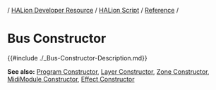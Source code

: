 / [HALion Developer Resource](../../HALion-Developer-Resource.md) / [HALion Script](./HALion-Script.md) / [Reference](./Reference.md) /

# Bus Constructor

{{#include ./_Bus-Constructor-Description.md}}

**See also:** [Program Constructor](./Program-Constructor.md), [Layer Constructor](./Layer-Constructor.md), [Zone Constructor](./Zone-Constructor.md), [MidiModule Constructor](./MidiModule-Constructor.md), [Effect Constructor](./Effect-Constructor.md)